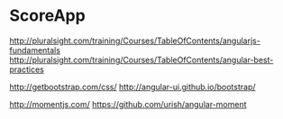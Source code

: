 ScoreApp
========
http://pluralsight.com/training/Courses/TableOfContents/angularjs-fundamentals
http://pluralsight.com/training/Courses/TableOfContents/angular-best-practices

http://getbootstrap.com/css/
http://angular-ui.github.io/bootstrap/

http://momentjs.com/
https://github.com/urish/angular-moment
